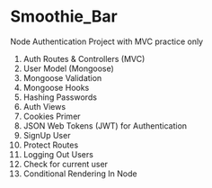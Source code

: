 # Smoothie_Bar
Node Authentication Project with MVC practice only

1. Auth Routes & Controllers (MVC) 
2. User Model (Mongoose)
3. Mongoose Validation 
4. Mongoose Hooks
5. Hashing Passwords
6. Auth Views
7. Cookies Primer
8. JSON Web Tokens (JWT) for Authentication 
9. SignUp User
10. Protect Routes
11. Logging Out Users
12. Check for current user
13. Conditional Rendering In Node